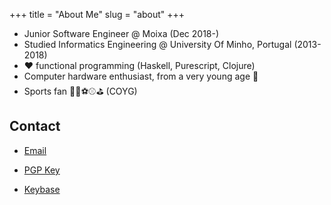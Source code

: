 +++
title = "About Me"
slug = "about"
+++

* Junior Software Engineer @ Moixa (Dec 2018-)
* Studied Informatics Engineering @ University Of Minho, Portugal (2013-2018)
* ❤️ functional programming (Haskell, Purescript, Clojure)
* Computer hardware enthusiast, from a very young age 🔧
* Sports fan 🏀🏈⚽️⚾️⛳ (COYG)

## Contact

* [Email](mailto:jbernardoddc@gmail.com) 

* [PGP Key](https://keybase.io/bernas/pgp_keys.asc?fingerprint=1b015dfef4b5756ae299463a7b024b2d124bf2dc)

* [Keybase](https://keybase.io/bernas)
